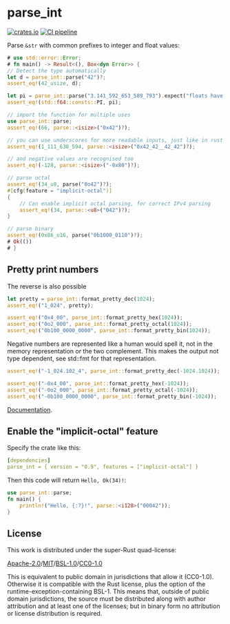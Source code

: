 # parse_int

[![crates.io](https://img.shields.io/crates/v/parse_int?logo=rust)](https://crates.io/crates/parse_int/)
[![CI pipeline](https://gitlab.com/dns2utf8/parse_int/badges/main/pipeline.svg)](https://gitlab.com/dns2utf8/parse_int/)

Parse `&str` with common prefixes to integer and float values:

```rust
# use std::error::Error;
# fn main() -> Result<(), Box<dyn Error>> {
// Detect the type automatically
let d = parse_int::parse("42")?;
assert_eq!(42_usize, d);

let pi = parse_int::parse("3.141_592_653_589_793").expect("floats have a different error type");
assert_eq!(std::f64::consts::PI, pi);

// import the function for multiple uses
use parse_int::parse;
assert_eq!(66, parse::<isize>("0x42")?);

// you can use underscores for more readable inputs, just like in rust
assert_eq!(1_111_638_594, parse::<isize>("0x42_42__42_42")?);

// and negative values are recognised too
assert_eq!(-128, parse::<isize>("-0x80")?);

// parse octal
assert_eq!(34_u8, parse("0o42")?);
#[cfg(feature = "implicit-octal")]
{
    // Can enable implicit octal parsing, for correct IPv4 parsing
    assert_eq!(34, parse::<u8>("042")?);
}

// parse binary
assert_eq!(0x86_u16, parse("0b1000_0110")?);
# Ok(())
# }
```

## Pretty print numbers

The reverse is also possible

```rust
let pretty = parse_int::format_pretty_dec(1024);
assert_eq!("1_024", pretty);

assert_eq!("0x4_00", parse_int::format_pretty_hex(1024));
assert_eq!("0o2_000", parse_int::format_pretty_octal(1024));
assert_eq!("0b100_0000_0000", parse_int::format_pretty_bin(1024));
```

Negative numbers are represented like a human would spell it,  not in the memory representation or the two complement.
This makes the output not type dependent, see std::fmt for that representation.

```rust
assert_eq!("-1_024.102_4", parse_int::format_pretty_dec(-1024.1024));

assert_eq!("-0x4_00", parse_int::format_pretty_hex(-1024));
assert_eq!("-0o2_000", parse_int::format_pretty_octal(-1024));
assert_eq!("-0b100_0000_0000", parse_int::format_pretty_bin(-1024));
```

[Documentation](https://docs.rs/parse_int).

## Enable the "implicit-octal" feature

Specify the crate like this:

```yaml
[dependencies]
parse_int = { version = "0.9", features = ["implicit-octal"] }
```

Then this code will return `Hello, Ok(34)!`:

```rust
use parse_int::parse;
fn main() {
    println!("Hello, {:?}!", parse::<i128>("00042"));
}
```

## License

This work is distributed under the super-Rust quad-license:

[Apache-2.0]/[MIT]/[BSL-1.0]/[CC0-1.0]

This is equivalent to public domain in jurisdictions that allow it (CC0-1.0).
Otherwise it is compatible with the Rust license, plus the option of the
runtime-exception-containing BSL-1. This means that, outside of public domain
jurisdictions, the source must be distributed along with author attribution and
at least one of the licenses; but in binary form no attribution or license
distribution is required.

[Apache-2.0]: https://opensource.org/licenses/Apache-2.0
[MIT]: https://www.opensource.org/licenses/MIT
[BSL-1.0]: https://opensource.org/licenses/BSL-1.0
[CC0-1.0]: https://creativecommons.org/publicdomain/zero/1.0
